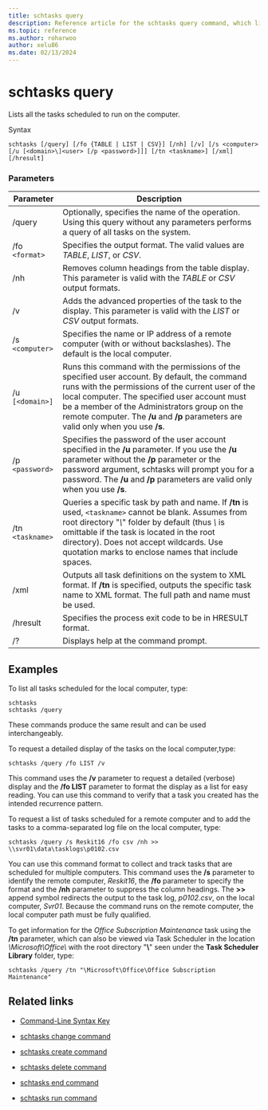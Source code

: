 ```yaml
---
title: schtasks query
description: Reference article for the schtasks query command, which lists all the tasks scheduled to run on the computer.
ms.topic: reference
ms.author: roharwoo
author: xelu86
ms.date: 02/13/2024
---
```


# schtasks query

Lists all the tasks scheduled to run on the computer.

Syntax

```
schtasks [/query] [/fo {TABLE | LIST | CSV}] [/nh] [/v] [/s <computer> [/u [<domain>\]<user> [/p <password>]]] [/tn <taskname>] [/xml] [/hresult]
```

### Parameters

| Parameter | Description |
|--|--|
| /query | Optionally, specifies the name of the operation. Using this query without any parameters performs a query of all tasks on the system. |
| /fo `<format>` | Specifies the output format. The valid values are *TABLE*, *LIST*, or *CSV*. |
| /nh | Removes column headings from the table display. This parameter is valid with the *TABLE* or *CSV* output formats. |
| /v | Adds the advanced properties of the task to the display. This parameter is valid with the *LIST* or *CSV* output formats. |
| /s `<computer>` | Specifies the name or IP address of a remote computer (with or without backslashes). The default is the local computer. |
| /u `[<domain>]` | Runs this command with the permissions of the specified user account. By default, the command runs with the permissions of the current user of the local computer. The specified user account must be a member of the Administrators group on the remote computer. The **/u** and **/p** parameters are valid only when you use **/s**. |
| /p `<password>` | Specifies the password of the user account specified in the **/u** parameter. If you use the **/u** parameter without the **/p** parameter or the password argument, schtasks will prompt you for a password. The **/u** and **/p** parameters are valid only when you use **/s**. |
| /tn `<taskname>`| Queries a specific task by path and name. If **/tn** is used, `<taskname>` cannot be blank. Assumes from root directory "*\\*" folder by default (thus *\\* is omittable if the task is located in the root directory). Does not accept wildcards. Use quotation marks to enclose names that include spaces. |
| /xml | Outputs all task definitions on the system to XML format. If **/tn** is specified, outputs the specific task name to XML format. The full path and name must be used. |
| /hresult | Specifies the process exit code to be in HRESULT format. |
| /? | Displays help at the command prompt. |

## Examples

To list all tasks scheduled for the local computer, type:

```
schtasks
schtasks /query
```

These commands produce the same result and can be used interchangeably.

To request a detailed display of the tasks on the local computer,type:

```
schtasks /query /fo LIST /v
```

This command uses the **/v** parameter to request a detailed (verbose) display and the **/fo LIST** parameter to format the display as a list for easy reading. You can use this command to verify that a task you created has the intended recurrence pattern.

To request a list of tasks scheduled for a remote computer and to add the tasks to a comma-separated log file on the local computer, type:

```
schtasks /query /s Reskit16 /fo csv /nh >> \\svr01\data\tasklogs\p0102.csv
```

You can use this command format to collect and track tasks that are scheduled for multiple computers. This command uses the **/s** parameter to identify the remote computer, *Reskit16*, the **/fo** parameter to specify the format and the **/nh** parameter to suppress the column headings. The **>>** append symbol redirects the output to the task log, *p0102.csv*, on the local computer, *Svr01*. Because the command runs on the remote computer, the local computer path must be fully qualified.

To get information for the *Office Subscription Maintenance* task using the **/tn** parameter, which can also be viewed via Task Scheduler in the location *\\Microsoft\\Office\\* with the root directory "**\\**" seen under the **Task Scheduler Library** folder, type:

```
schtasks /query /tn "\Microsoft\Office\Office Subscription Maintenance"
```

## Related links

- [Command-Line Syntax Key](command-line-syntax-key.md)

- [schtasks change command](schtasks-change.md)

- [schtasks create command](schtasks-create.md)

- [schtasks delete command](schtasks-delete.md)

- [schtasks end command](schtasks-end.md)

- [schtasks run command](schtasks-run.md)
